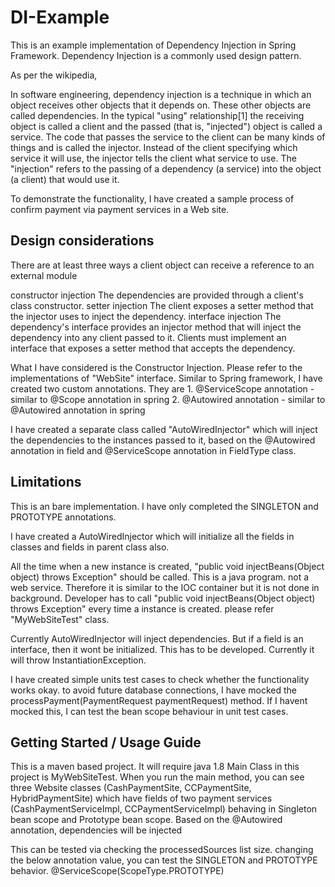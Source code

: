 # DI-Example
This is an example implementation of Dependency Injection in Spring Framework. Dependency Injection is a commonly used design pattern. 

As per the wikipedia,

In software engineering, dependency injection is a technique in which an object receives other objects that it depends on. These other objects are called dependencies. In the typical "using" relationship[1] the receiving object is called a client and the passed (that is, "injected") object is called a service. The code that passes the service to the client can be many kinds of things and is called the injector. Instead of the client specifying which service it will use, the injector tells the client what service to use. The "injection" refers to the passing of a dependency (a service) into the object (a client) that would use it.


To demonstrate the functionality, I have created a sample process of confirm payment via payment services in a Web site. 

## Design considerations
There are at least three ways a client object can receive a reference to an external module

constructor injection
  The dependencies are provided through a client's class constructor.
setter injection
  The client exposes a setter method that the injector uses to inject the dependency.
interface injection
  The dependency's interface provides an injector method that will inject the dependency into any client passed to it. Clients must      implement an interface that exposes a setter method that accepts the dependency.


What I have considered is the Constructor Injection.  Please refer to the implementations of "WebSite" interface.
Similar to Spring framework, I have created two custom annotations.
    They are
      1. @ServiceScope annotation - similar to @Scope annotation in spring
      2. @Autowired annotation  - similar to @Autowired annotation in spring

I have created a separate class called "AutoWiredInjector" which will inject the dependencies to the instances passed to it, based on the @Autowired annotation in field and @ServiceScope annotation in FieldType class.



## Limitations
This is an bare implementation. I have only completed the SINGLETON and PROTOTYPE annotations. 

I have created a AutoWiredInjector which will initialize all the fields in classes and fields in parent class also.

All the time when a new instance is created, "public void injectBeans(Object object) throws Exception" should be called. This is a java program. not a web service. Therefore it is similar to the IOC container but it is not done in background. Developer has to call "public void injectBeans(Object object) throws Exception" every time a instance is created. please refer "MyWebSiteTest" class.

Currently AutoWiredInjector will inject dependencies. But if a field is an interface, then it wont be initialized. This has to be developed. Currently it will throw InstantiationException.

I have created simple units test cases to check whether the functionality works okay. to avoid future database connections, I have mocked the processPayment(PaymentRequest paymentRequest) method. If I havent mocked this, I can test the bean scope behaviour in unit test cases.


## Getting Started / Usage Guide

This is a maven based project. It will require java 1.8
Main Class in this project is MyWebSiteTest. When you run the main method, you can see three Website classes (CashPaymentSite, CCPaymentSite, HybridPaymentSite) which have fields of two payment services (CashPaymentServiceImpl, CCPaymentServiceImpl) behaving in Singleton bean scope and Prototype bean scope. Based on the @Autowired annotation, dependencies will be injected

This can be tested via checking the processedSources list size. changing the below annotation value, you can test the SINGLETON and PROTOTYPE behavior.
@ServiceScope(ScopeType.PROTOTYPE)
